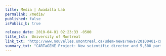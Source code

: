 ```yaml
---
title: Media | Awadalla Lab
permalink: /media/
published: false
isPublic_b: true

release_date: 2010-04-01 02:23:33 -0500
title_txt: 	University of Montreal
link_txt: "http://www.nouvelles.umontreal.ca/udem-news/news/20100401-cartagene-project-new-scientific-director-and-5-500-participants.html"
summary_txt: "CARTaGENE Project: New scientific director and 5,500 participants"
---
```

